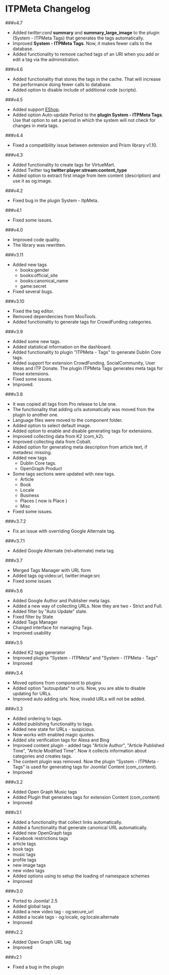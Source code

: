 ITPMeta Changelog
==========================

###v4.7
* Added _twitter:card_ __summary__ and __summary_large_image__ to the plugin (System - ITPMeta Tags) that generates the tags automatically.
* Improved __System - ITPMeta Tags__. Now, it makes fewer calls to the database.
* Added functionality to remove cached tags of an URI when you add or edit a tag via the administration.

###v4.6
* Added functionality that stores the tags in the cache. That will increase the performance doing fewer calls to database. 
* Added option to disable include of additional code (scripts).

###v4.5
* Added support [EShop](http://joomdonation.com/joomla-extensions/eshop-joomla-shopping-cart.html).
* Added option Auto-update Period to the **plugin System - ITPMeta Tags**. Use that option to set a period in which the system will not check for changes in meta tags.

###v4.4
* Fixed a compatibility issue between extension and Prism library v1.10.

###v4.3
* Added functionality to create tags for VirtueMart.
* Added Twitter tag __twitter:player:stream:content_type__
* Added option to extract first image from item content (description) and use it as og:image.

###v4.2
* Fixed bug in the plugin System - ItpMeta.

###v4.1
* Fixed some issues.

###v4.0
* Improved code quality.
* The library was rewritten.

###v3.11
* Added new tags
  * books:gender
  * books:official_site
  * books:canonical_name
  * game:secret
* Fixed several bugs.

###v3.10
* Fixed the tag editor.
* Removed dependencies from MooTools.
* Added functionality to generate tags for CrowdFunding categories.

###v3.9
* Added some new tags.
* Added statistical information on the dashboard.
* Added functionality to plugin "ITPMeta - Tags" to generate Dublin Core tags.
* Added support for extension CrowdFunding, SocialCommunity, User Ideas and ITP Donate. The plugin ITPMeta Tags generates meta tags for those extensions.
* Fixed some issues.
* Improved.

###v3.8
* It was copied all tags from Pro release to Lite one.
* The functionality that adding urls automatically was moved from the plugin to another one.
* Language files were moved to the component folder.
* Added option to select default image.
* Added option to enable and disable generating tags for extensions.
* Improved collecting data from K2 (com_k2).
* Improved collecting data from Cobalt.
* Added option for generating meta description from article text, if metadesc missing.
* Added new tags
    * Dublin Core tags.
    * OpenGraph Product
* Some tags sections were updated with new tags.
    * Article
    * Book
    * Locale
    * Business
    * Places ( now is Place )
    * Misc
* Fixed some issues.

###v3.7.2

* Fix an issue with overriding Google Alternate tag.

###v3.7.1

* Added Google Alternate (rel=alternate) meta tag.

###v3.7

* Merged Tags Manager with URL form
* Added tags og:video:url, twitter:image:src
* Fixed some issues

###v3.6

* Added Google Author and Publisher meta tags.
* Added a new way of collecting URLs. Now they are two - Strict and Full.
* Added filter by "Auto Update" state.
* Fixed filter by State
* Added Tags Manager
* Changed interface for managing Tags.
* Improved usability

###v3.5

* Added K2 tags generator
* Improved plugins "System - ITPMeta" and "System - ITPMeta - Tags"
* Improved

###v3.4

* Moved options from component to plugins
* Added option "autoupdate" to urls. Now, you are able to disable updating for URLs.
* Improved auto adding urls. Now, invalid URLs will not be added.

###v3.3

* Added ordering to tags.
* Added publishing functionality to tags.
* Added new state for URLs - suspicious.
* Now works with enabled magic quotes.
* Added site verification tags for Alexa and Bing
* Improved content plugin - added tags "Article Author", "Article Published Time", "Article Modified Time". Now it collects information about categories and creates tags.
* The content plugin was removed. Now the plugin "System - ITPMeta - Tags" is used for generating tags for Joomla! Content (com_content).
* Improved

###v3.2

* Added Open Graph Music tags
* Added Plugin that generates tags for extension Content (com_content)
* Improved

###v3.1

* Added a functionality that collect links automatically.
* Added a functionality that generate canonical URL automatically.
* Added new OpenGraph tags
 * Facebook restrictions tags
 * article tags
 * book tags
 * music tags
 * profile tags
 * new image tags
 * new video tags
* Added options using to setup the loading of namespace schemes
* Improved

###v3.0

* Ported to Joomla! 2.5
* Added global tags
* Added a new video tag - og:secure_url
* Added a locale tags - og:locale, og:locale:alternate
* Improved

###v2.2

* Added Open Graph URL tag
* Improved

###v2.1

* Fixed a bug in the plugin
